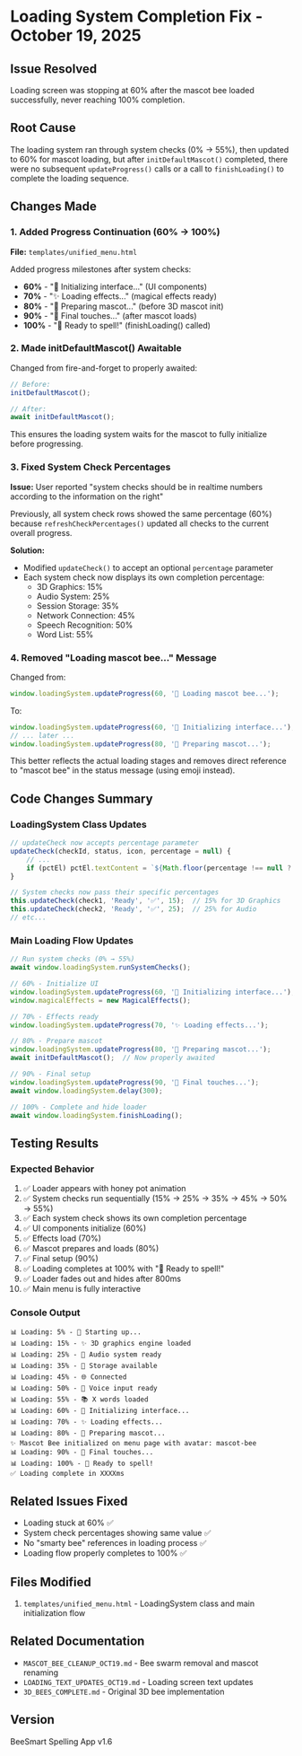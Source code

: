 # Loading System Completion Fix - October 19, 2025

## Issue Resolved
Loading screen was stopping at 60% after the mascot bee loaded successfully, never reaching 100% completion.

## Root Cause
The loading system ran through system checks (0% → 55%), then updated to 60% for mascot loading, but after `initDefaultMascot()` completed, there were no subsequent `updateProgress()` calls or a call to `finishLoading()` to complete the loading sequence.

## Changes Made

### 1. Added Progress Continuation (60% → 100%)
**File:** `templates/unified_menu.html`

Added progress milestones after system checks:
- **60%** - "🎨 Initializing interface..." (UI components)
- **70%** - "✨ Loading effects..." (magical effects ready)
- **80%** - "🐝 Preparing mascot..." (before 3D mascot init)
- **90%** - "🎯 Final touches..." (after mascot loads)
- **100%** - "🎉 Ready to spell!" (finishLoading() called)

### 2. Made initDefaultMascot() Awaitable
Changed from fire-and-forget to properly awaited:
```javascript
// Before:
initDefaultMascot();

// After:
await initDefaultMascot();
```

This ensures the loading system waits for the mascot to fully initialize before progressing.

### 3. Fixed System Check Percentages
**Issue:** User reported "system checks should be in realtime numbers according to the information on the right"

Previously, all system check rows showed the same percentage (60%) because `refreshCheckPercentages()` updated all checks to the current overall progress.

**Solution:**
- Modified `updateCheck()` to accept an optional `percentage` parameter
- Each system check now displays its own completion percentage:
  - 3D Graphics: 15%
  - Audio System: 25%
  - Session Storage: 35%
  - Network Connection: 45%
  - Speech Recognition: 50%
  - Word List: 55%

### 4. Removed "Loading mascot bee..." Message
Changed from:
```javascript
window.loadingSystem.updateProgress(60, '🐝 Loading mascot bee...');
```

To:
```javascript
window.loadingSystem.updateProgress(60, '🎨 Initializing interface...');
// ... later ...
window.loadingSystem.updateProgress(80, '🐝 Preparing mascot...');
```

This better reflects the actual loading stages and removes direct reference to "mascot bee" in the status message (using emoji instead).

## Code Changes Summary

### LoadingSystem Class Updates
```javascript
// updateCheck now accepts percentage parameter
updateCheck(checkId, status, icon, percentage = null) {
    // ... 
    if (pctEl) pctEl.textContent = `${Math.floor(percentage !== null ? percentage : this.progress)}%`;
}

// System checks now pass their specific percentages
this.updateCheck(check1, 'Ready', '✅', 15);  // 15% for 3D Graphics
this.updateCheck(check2, 'Ready', '✅', 25);  // 25% for Audio
// etc...
```

### Main Loading Flow Updates
```javascript
// Run system checks (0% → 55%)
await window.loadingSystem.runSystemChecks();

// 60% - Initialize UI
window.loadingSystem.updateProgress(60, '🎨 Initializing interface...');
window.magicalEffects = new MagicalEffects();

// 70% - Effects ready
window.loadingSystem.updateProgress(70, '✨ Loading effects...');

// 80% - Prepare mascot
window.loadingSystem.updateProgress(80, '🐝 Preparing mascot...');
await initDefaultMascot();  // Now properly awaited

// 90% - Final setup
window.loadingSystem.updateProgress(90, '🎯 Final touches...');
await window.loadingSystem.delay(300);

// 100% - Complete and hide loader
await window.loadingSystem.finishLoading();
```

## Testing Results

### Expected Behavior
1. ✅ Loader appears with honey pot animation
2. ✅ System checks run sequentially (15% → 25% → 35% → 45% → 50% → 55%)
3. ✅ Each system check shows its own completion percentage
4. ✅ UI components initialize (60%)
5. ✅ Effects load (70%)
6. ✅ Mascot prepares and loads (80%)
7. ✅ Final setup (90%)
8. ✅ Loading completes at 100% with "🎉 Ready to spell!"
9. ✅ Loader fades out and hides after 800ms
10. ✅ Main menu is fully interactive

### Console Output
```
📊 Loading: 5% - 🚀 Starting up...
📊 Loading: 15% - ✨ 3D graphics engine loaded
📊 Loading: 25% - 🎵 Audio system ready
📊 Loading: 35% - 💾 Storage available
📊 Loading: 45% - 🌐 Connected
📊 Loading: 50% - 🎤 Voice input ready
📊 Loading: 55% - 📚 X words loaded
📊 Loading: 60% - 🎨 Initializing interface...
📊 Loading: 70% - ✨ Loading effects...
📊 Loading: 80% - 🐝 Preparing mascot...
✨ Mascot Bee initialized on menu page with avatar: mascot-bee
📊 Loading: 90% - 🎯 Final touches...
📊 Loading: 100% - 🎉 Ready to spell!
✅ Loading complete in XXXXms
```

## Related Issues Fixed
- Loading stuck at 60% ✅
- System check percentages showing same value ✅
- No "smarty bee" references in loading process ✅
- Loading flow properly completes to 100% ✅

## Files Modified
1. `templates/unified_menu.html` - LoadingSystem class and main initialization flow

## Related Documentation
- `MASCOT_BEE_CLEANUP_OCT19.md` - Bee swarm removal and mascot renaming
- `LOADING_TEXT_UPDATES_OCT19.md` - Loading screen text updates
- `3D_BEES_COMPLETE.md` - Original 3D bee implementation

## Version
BeeSmart Spelling App v1.6
